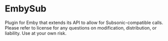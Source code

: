 # EmbySub
Plugin for Emby that extends its API to allow for Subsonic-compatible calls.
Please refer to license for any questions on modification, distribution, or liability. Use at your own risk.
